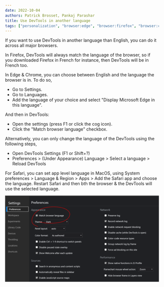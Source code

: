 ```yaml
---
date: 2022-10-04
authors: Patrick Brosset, Pankaj Parashar
title: Use DevTools in another language
tags: ["personalization", "browser:edge", "browser:firefox", "browser:chrome", "browser:safari"]
---
```

If you want to use DevTools in another language than English, you can do it across all major browsers.

In Firefox, DevTools will always match the language of the browser, so if you downloaded Firefox in French for instance, then DevTools will be in French too.

In Edge & Chrome, you can choose between English and the language the browser is in. To do so,
* Go to Settings.
* Go to Languages.
* Add the language of your choice and select "Display Microsoft Edge in this language".

And then in DevTools:
* Open the settings (press F1 or click the cog icon).
* Click the "Match browser language" checkbox.

Alternatively, you can only change the language of the DevTools using the following steps,
* Open DevTools Settings (F1 or Shift+?)
* Preferences > (Under Appearance) Language > Select a language > Reload DevTools

For Safari, you can set app level language in MacOS, using System preferences > Language & Region > Apps > Add the Safari app and choose the language. Restart Safari and then bth the browser & the DevTools will use the selected language.

![Screenshot of the settings panel in Edge showing a checkbox to match devtools with the browser language](/assets/img/use-another-language.png)
